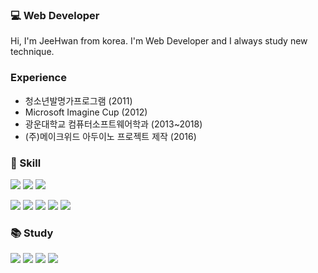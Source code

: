 ### 💻 Web Developer
Hi, I'm JeeHwan from korea.
I'm Web Developer and I always study new technique.

### Experience
- 청소년발명가프로그램 (2011)
- Microsoft Imagine Cup (2012)
- 광운대학교 컴퓨터소프트웨어학과 (2013~2018)
- (주)메이크위드 아두이노 프로젝트 제작 (2016)

### 💪 Skill
  <p>
    <img src="https://img.shields.io/badge/HTML5-E34F26?style=flat&logo=HTML5&logoColor=white"/>
    <img src="https://img.shields.io/badge/CSS3-1572B6?style=flat&logo=CSS3&logoColor=white"/>
    <img src="https://img.shields.io/badge/JavaScript-F7DF1E?style=flat&logo=JavaScript&logoColor=white"/>
  </p>
  
  <p>
    <img src="https://img.shields.io/badge/Java-007396?style=flat&logo=Java&logoColor=white"/>
    <img src="https://img.shields.io/badge/Spring-6DB33F?style=flat&logo=Spring&logoColor=white"/>
    <img src="https://img.shields.io/badge/Spring Boot-6DB33F?style=flat&logo=Spring Boot&logoColor=white"/>
    <img src="https://img.shields.io/badge/MySQL-4479A1?style=flat&logo=MySQL&logoColor=white"/>
    <img src="https://img.shields.io/badge/mariaDB-003545?style=flat&logo=mariaDB&logoColor=white">
  </p>

### 📚 Study
  <p>
    <img src="https://img.shields.io/badge/React-61DAFB?style=flat&logo=React&logoColor=white"/>
    <img src="https://img.shields.io/badge/Thymeleaf-005F0F?style=flat&logo=Thymeleaf&logoColor=white"/>
    <img src="https://img.shields.io/badge/Spring Security-6DB33F?style=flat&logo=Spring Security&logoColor=white"/>
    <img src="https://img.shields.io/badge/Amazon AWS-232F3E?style=flat&logo=Amazon AWS&logoColor=white"/>
  </p>
